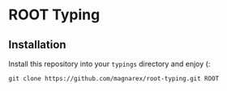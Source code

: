 # ROOT Typing
## Installation
Install this repository into your `typings` directory and enjoy (:
```
git clone https://github.com/magnarex/root-typing.git ROOT
```